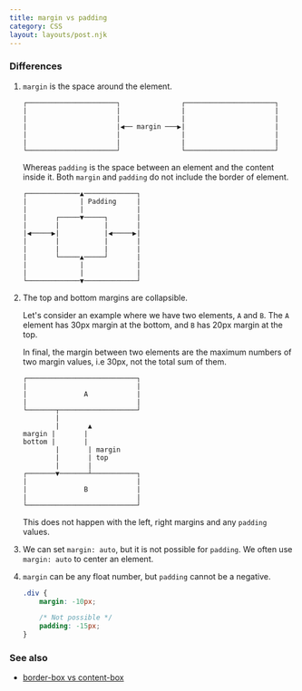 ```yaml
---
title: margin vs padding
category: CSS
layout: layouts/post.njk
---
```


### Differences

1. `margin` is the space around the element.

    ```shell
    ┌──────────────────────┐               ┌──────────────────────┐
    |                      |               |                      |
    |                      |               |                      |
    |                      |◀︎── margin ───▶︎|                      |
    |                      |               |                      |
    |                      |               |                      |
    └──────────────────────┘               └──────────────────────┘
    ```

    Whereas `padding` is the space between an element and the content inside it. Both `margin` and `padding` do not include the border of element.

    ```shell
    ┌─────────────▲─────────────┐
    |             | Padding     |
    |             |             |
    |       ┌─────▼─────┐       |
    |       |           |       |
    |◀︎─────▶︎|           |◀︎─────▶︎|
    |       |           |       |
    |       |           |       |
    |       └─────▲─────┘       |
    |             |             |
    |             |             |
    └─────────────▼─────────────┘
    ```

2. The top and bottom margins are collapsible.

    Let's consider an example where we have two elements, `A` and `B`. The `A` element has 30px margin at the bottom, and `B` has 20px margin at the top.

    In final, the margin between two elements are the maximum numbers of two margin values, i.e 30px, not the total sum of them.

    ```shell
    ┌───────────────────────────┐
    |                           |
    |              A            |
    |                           |
    └───────┬───────────────────┘
            |
            |       ▲
    margin |       |
    bottom |       |
            |       | margin
            |       | top
            |       |
    ┌───────▼───────┴───────────┐
    |                           |
    |              B            |
    |                           |
    └───────────────────────────┘
    ```

    This does not happen with the left, right margins and any `padding` values.

3. We can set `margin: auto`, but it is not possible for `padding`. We often use `margin: auto` to center an element.
4. `margin` can be any float number, but `padding` cannot be a negative.

    ```css
    .div {
        margin: -10px;

        /* Not possible */
        padding: -15px;
    }
    ```

### See also

-   [border-box vs content-box](/border-box-vs-content-box)
